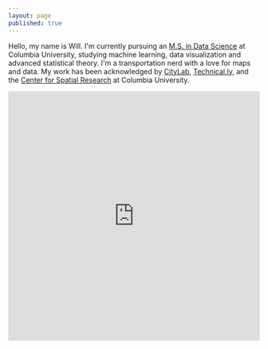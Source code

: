 ```yaml
---
layout: page
published: true
---
```


Hello, my name is Will. I'm currently pursuing an [M.S. in Data Science](http://datascience.columbia.edu/master-of-science-in-data-science) at Columbia University, studying machine learning, data visualization and advanced statistical theory. I'm a transportation nerd with a love for maps and data. My work has been acknowledged by [CityLab](http://www.citylab.com/commute/2016/12/visualizing-a-full-day-on-the-new-york-city-subway/510020/), [Technical.ly](http://technical.ly/brooklyn/2016/12/12/brooklyn-daycare-deserts-map/?utm_content=bufferff628&utm_medium=social&utm_source=twitter.com&utm_campaign=buffer), and the [Center for Spatial Research](http://c4sr.columbia.edu/) at Columbia University.

<iframe src="https://player.vimeo.com/video/194378581?title=0&portrait=0" style="width:100%;height:500px;" frameborder="0" webkitallowfullscreen mozallowfullscreen allowfullscreen></iframe>
